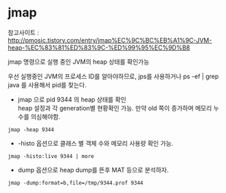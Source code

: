 # jmap

참고사이트  : http://pmosic.tistory.com/entry/jmap%EC%9C%BC%EB%A1%9C-JVM-heap-%EC%83%81%ED%83%9C-%ED%99%95%EC%9D%B8  

jmap 명령으로 실행 중인 JVM의 heap 상태를 확인가능  

우선 실행중인 JVM의 프로세스 ID를 알아야하므로, jps를 사용하거나 ps -ef | grep java 를 사용해서 pid를 찾는다.  

* jmap 으로 pid 9344 의 heap 상태를 확인  
heap 설정과 각 generation별 현황확인 가능. 만약 old 쪽이 증가하며 메모리 누수를 의심해야함.
```
jmap -heap 9344
```

* -histo 옵션으로 클래스 별 객체 수와 메모리 사용량 확인 가능.   
```
jmap -histo:live 9344 | more
```

* dump 옵션으로 heap dump를 뜬후 MAT 등으로 분석하자.
```
jmap -dump:format=b,file=/tmp/9344.prof 9344
```
